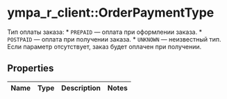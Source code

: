 # ympa_r_client::OrderPaymentType

Тип оплаты заказа:  * `PREPAID` — оплата при оформлении заказа.  * `POSTPAID` — оплата при получении заказа.  * `UNKNOWN` — неизвестный тип.  Если параметр отсутствует, заказ будет оплачен при получении. 

## Properties
Name | Type | Description | Notes
------------ | ------------- | ------------- | -------------


